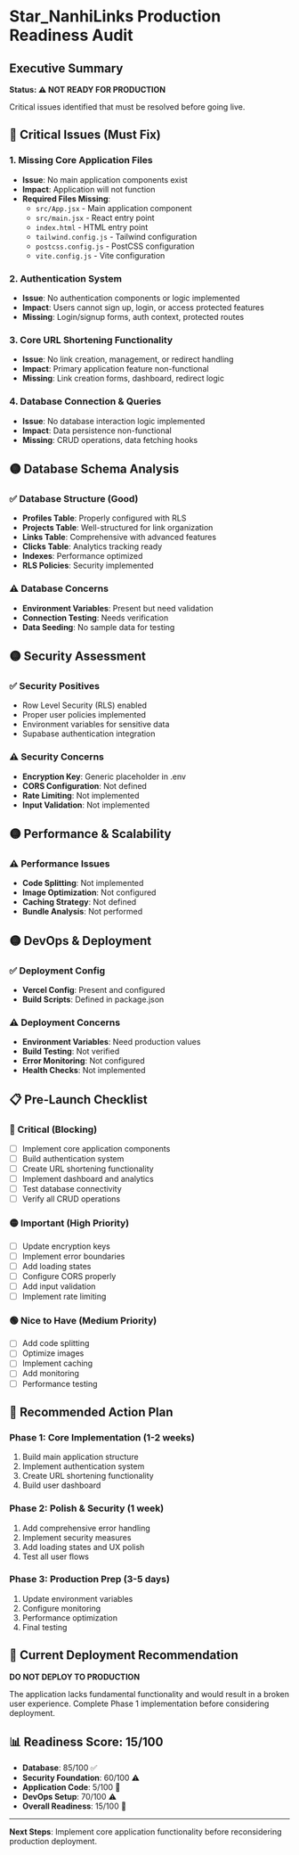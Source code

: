 # Star_NanhiLinks Production Readiness Audit

## Executive Summary
**Status: ⚠️ NOT READY FOR PRODUCTION**

Critical issues identified that must be resolved before going live.

## 🔴 Critical Issues (Must Fix)

### 1. Missing Core Application Files
- **Issue**: No main application components exist
- **Impact**: Application will not function
- **Required Files Missing**:
  - `src/App.jsx` - Main application component
  - `src/main.jsx` - React entry point
  - `index.html` - HTML entry point
  - `tailwind.config.js` - Tailwind configuration
  - `postcss.config.js` - PostCSS configuration
  - `vite.config.js` - Vite configuration

### 2. Authentication System
- **Issue**: No authentication components or logic implemented
- **Impact**: Users cannot sign up, login, or access protected features
- **Missing**: Login/signup forms, auth context, protected routes

### 3. Core URL Shortening Functionality
- **Issue**: No link creation, management, or redirect handling
- **Impact**: Primary application feature non-functional
- **Missing**: Link creation forms, dashboard, redirect logic

### 4. Database Connection & Queries
- **Issue**: No database interaction logic implemented
- **Impact**: Data persistence non-functional
- **Missing**: CRUD operations, data fetching hooks

## 🟡 Database Schema Analysis

### ✅ Database Structure (Good)
- **Profiles Table**: Properly configured with RLS
- **Projects Table**: Well-structured for link organization
- **Links Table**: Comprehensive with advanced features
- **Clicks Table**: Analytics tracking ready
- **Indexes**: Performance optimized
- **RLS Policies**: Security implemented

### ⚠️ Database Concerns
- **Environment Variables**: Present but need validation
- **Connection Testing**: Needs verification
- **Data Seeding**: No sample data for testing

## 🟡 Security Assessment

### ✅ Security Positives
- Row Level Security (RLS) enabled
- Proper user policies implemented
- Environment variables for sensitive data
- Supabase authentication integration

### ⚠️ Security Concerns
- **Encryption Key**: Generic placeholder in .env
- **CORS Configuration**: Not defined
- **Rate Limiting**: Not implemented
- **Input Validation**: Not implemented

## 🟡 Performance & Scalability

### ⚠️ Performance Issues
- **Code Splitting**: Not implemented
- **Image Optimization**: Not configured
- **Caching Strategy**: Not defined
- **Bundle Analysis**: Not performed

## 🟡 DevOps & Deployment

### ✅ Deployment Config
- **Vercel Config**: Present and configured
- **Build Scripts**: Defined in package.json

### ⚠️ Deployment Concerns
- **Environment Variables**: Need production values
- **Build Testing**: Not verified
- **Error Monitoring**: Not configured
- **Health Checks**: Not implemented

## 📋 Pre-Launch Checklist

### 🔴 Critical (Blocking)
- [ ] Implement core application components
- [ ] Build authentication system
- [ ] Create URL shortening functionality
- [ ] Implement dashboard and analytics
- [ ] Test database connectivity
- [ ] Verify all CRUD operations

### 🟡 Important (High Priority)
- [ ] Update encryption keys
- [ ] Implement error boundaries
- [ ] Add loading states
- [ ] Configure CORS properly
- [ ] Add input validation
- [ ] Implement rate limiting

### 🟢 Nice to Have (Medium Priority)
- [ ] Add code splitting
- [ ] Optimize images
- [ ] Implement caching
- [ ] Add monitoring
- [ ] Performance testing

## 🎯 Recommended Action Plan

### Phase 1: Core Implementation (1-2 weeks)
1. Build main application structure
2. Implement authentication system
3. Create URL shortening functionality
4. Build user dashboard

### Phase 2: Polish & Security (1 week)
1. Add comprehensive error handling
2. Implement security measures
3. Add loading states and UX polish
4. Test all user flows

### Phase 3: Production Prep (3-5 days)
1. Update environment variables
2. Configure monitoring
3. Performance optimization
4. Final testing

## 🚫 Current Deployment Recommendation

**DO NOT DEPLOY TO PRODUCTION**

The application lacks fundamental functionality and would result in a broken user experience. Complete Phase 1 implementation before considering deployment.

## 📊 Readiness Score: 15/100

- **Database**: 85/100 ✅
- **Security Foundation**: 60/100 ⚠️
- **Application Code**: 5/100 🔴
- **DevOps Setup**: 70/100 ⚠️
- **Overall Readiness**: 15/100 🔴

---

**Next Steps**: Implement core application functionality before reconsidering production deployment.

